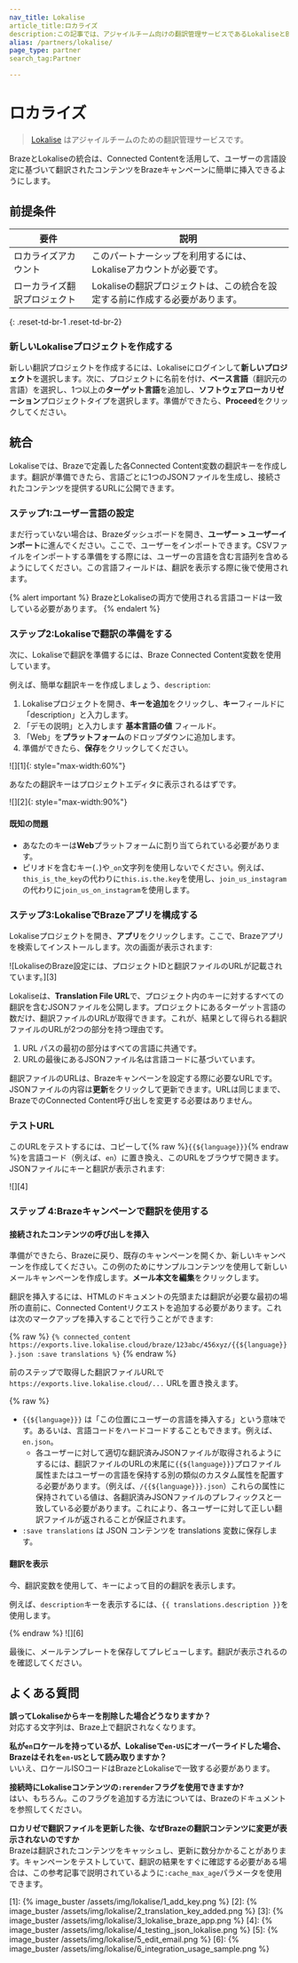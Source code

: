 ```yaml
---
nav_title: Lokalise
article_title:ロカライズ
description:この記事では、アジャイルチーム向けの翻訳管理サービスであるLokaliseとBrazeの提携について説明します。
alias: /partners/lokalise/
page_type: partner
search_tag:Partner

---
```


# ロカライズ

> [Lokalise](https://lokalise.com) はアジャイルチームのための翻訳管理サービスです。

BrazeとLokaliseの統合は、Connected Contentを活用して、ユーザーの言語設定に基づいて翻訳されたコンテンツをBrazeキャンペーンに簡単に挿入できるようにします。

## 前提条件

| 要件 | 説明 |
| ----------- | ----------- |
| ロカライズアカウント | このパートナーシップを利用するには、Lokaliseアカウントが必要です。 |
| ローカライズ翻訳プロジェクト | Lokaliseの翻訳プロジェクトは、この統合を設定する前に作成する必要があります。 |
{: .reset-td-br-1 .reset-td-br-2}

### 新しいLokaliseプロジェクトを作成する

新しい翻訳プロジェクトを作成するには、Lokaliseにログインして**新しいプロジェクト**を選択します。次に、プロジェクトに名前を付け、**ベース言語**（翻訳元の言語）を選択し、1つ以上の**ターゲット言語**を追加し、**ソフトウェアローカリゼーション**プロジェクトタイプを選択します。準備ができたら、**Proceed**をクリックしてください。

## 統合

Lokaliseでは、Brazeで定義した各Connected Content変数の翻訳キーを作成します。翻訳が準備できたら、言語ごとに1つのJSONファイルを生成し、接続されたコンテンツを提供するURLに公開できます。

### ステップ1:ユーザー言語の設定

まだ行っていない場合は、Brazeダッシュボードを開き、**ユーザー > ユーザーインポート**に進んでください。ここで、ユーザーをインポートできます。CSVファイルをインポートする準備をする際には、ユーザーの言語を含む言語列を含めるようにしてください。この言語フィールドは、翻訳を表示する際に後で使用されます。 

{% alert important %}
BrazeとLokaliseの両方で使用される言語コードは一致している必要があります。
{% endalert %}
### ステップ2:Lokaliseで翻訳の準備をする

次に、Lokaliseで翻訳を準備するには、Braze Connected Content変数を使用しています。 

例えば、簡単な翻訳キーを作成しましょう、`description`:
1. Lokaliseプロジェクトを開き、**キーを追加**をクリックし、**キー**フィールドに「description」と入力します。
2. 「デモの説明」と入力します **基本言語の値** フィールド。
3. 「Web」を**プラットフォーム**のドロップダウンに追加します。 
4. 準備ができたら、**保存**をクリックしてください。

![][1]{: style="max-width:60%"}

あなたの翻訳キーはプロジェクトエディタに表示されるはずです。

![][2]{: style="max-width:90%"}

#### 既知の問題

- あなたのキーは**Web**プラットフォームに割り当てられている必要があります。
- ピリオドを含むキー(`.`)や`_on`文字列を使用しないでください。例えば、`this_is_the_key`の代わりに`this.is.the.key`を使用し、`join_us_instagram`の代わりに`join_us_on_instagram`を使用します。

### ステップ3:LokaliseでBrazeアプリを構成する

Lokaliseプロジェクトを開き、**アプリ**をクリックします。ここで、Brazeアプリを検索してインストールします。次の画面が表示されます:

![LokaliseのBraze設定には、プロジェクトIDと翻訳ファイルのURLが記載されています。][3]

Lokaliseは、**Translation File URL**で、プロジェクト内のキーに対するすべての翻訳を含むJSONファイルを公開します。プロジェクトにあるターゲット言語の数だけ、翻訳ファイルのURLが取得できます。これが、結果として得られる翻訳ファイルのURLが2つの部分を持つ理由です。

1. URL パスの最初の部分はすべての言語に共通です。
2. URLの最後にあるJSONファイル名は言語コードに基づいています。

翻訳ファイルのURLは、Brazeキャンペーンを設定する際に必要なURLです。JSONファイルの内容は**更新**をクリックして更新できます。URLは同じままで、BrazeでのConnected Content呼び出しを変更する必要はありません。

### テストURL

このURLをテストするには、コピーして{% raw %}`{{${language}}}`{% endraw %}を言語コード（例えば、`en`）に置き換え、このURLをブラウザで開きます。JSONファイルにキーと翻訳が表示されます:

![][4]

### ステップ 4:Brazeキャンペーンで翻訳を使用する

#### 接続されたコンテンツの呼び出しを挿入

準備ができたら、Brazeに戻り、既存のキャンペーンを開くか、新しいキャンペーンを作成してください。この例のためにサンプルコンテンツを使用して新しいメールキャンペーンを作成します。**メール本文を編集**をクリックします。

翻訳を挿入するには、HTMLのドキュメントの先頭または翻訳が必要な最初の場所の直前に、Connected Contentリクエストを追加する必要があります。これは次のマークアップを挿入することで行うことができます:

{% raw %}
`{% connected_content https://exports.live.lokalise.cloud/braze/123abc/456xyz/{{${language}}}.json :save translations %}`
{% endraw %}

前のステップで取得した翻訳ファイルURLで`https://exports.live.lokalise.cloud/...` URLを置き換えます。

{% raw %}

- `{{${language}}}` は「この位置にユーザーの言語を挿入する」という意味です。あるいは、言語コードをハードコードすることもできます。例えば、`en.json`。
  - 各ユーザーに対して適切な翻訳済みJSONファイルが取得されるようにするには、翻訳ファイルのURLの末尾に`{{${language}}}`プロファイル属性またはユーザーの言語を保持する別の類似のカスタム属性を配置する必要があります。（例えば、`/{{${language}}}.json`）これらの属性に保持されている値は、各翻訳済みJSONファイルのプレフィックスと一致している必要があります。これにより、各ユーザーに対して正しい翻訳ファイルが返されることが保証されます。
- `:save translations` は JSON コンテンツを translations 変数に保存します。

#### 翻訳を表示

今、翻訳変数を使用して、キーによって目的の翻訳を表示します。

例えば、`description`キーを表示するには、`{{ translations.description }}`を使用します。

{% endraw %}
![][6]

最後に、メールテンプレートを保存してプレビューします。翻訳が表示されるのを確認してください。

## よくある質問

**誤ってLokaliseからキーを削除した場合どうなりますか？**<br>
対応する文字列は、Braze上で翻訳されなくなります。

**私が`en`ロケールを持っているが、Lokaliseで`en-US`にオーバーライドした場合、Brazeはそれを`en-US`として読み取りますか？**<br>
いいえ、ロケールISOコードはBrazeとLokaliseで一致する必要があります。

**接続時にLokaliseコンテンツの`:rerender`フラグを使用できますか?**<br>
はい、もちろん。このフラグを追加する方法については、Brazeのドキュメントを参照してください。

**ロカリゼで翻訳ファイルを更新した後、なぜBrazeの翻訳コンテンツに変更が表示されないのですか**<br>
Brazeは翻訳されたコンテンツをキャッシュし、更新に数分かかることがあります。キャンペーンをテストしていて、翻訳の結果をすぐに確認する必要がある場合は、この参考記事で説明されているように`:cache_max_age`パラメータを使用できます。

[1]: {% image_buster /assets/img/lokalise/1_add_key.png %}
[2]: {% image_buster /assets/img/lokalise/2_translation_key_added.png %}
[3]: {% image_buster /assets/img/lokalise/3_lokalise_braze_app.png %}
[4]: {% image_buster /assets/img/lokalise/4_testing_json_lokalise.png %}
[5]: {% image_buster /assets/img/lokalise/5_edit_email.png %}
[6]: {% image_buster /assets/img/lokalise/6_integration_usage_sample.png %}